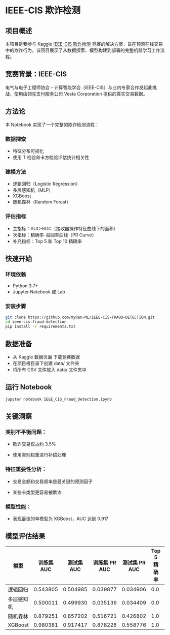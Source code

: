 # IEEE-CIS 欺诈检测

## 项目概述

本项目是我参与 Kaggle [IEEE-CIS 欺诈检测](https://www.kaggle.com/c/ieee-fraud-detection) 竞赛的解决方案，旨在预测在线交易中的欺诈行为。该项目展示了从数据探索、模型构建到部署的完整机器学习工作流程。

## 竞赛背景：IEEE-CIS

电气与电子工程师协会 - 计算智能学会（IEEE-CIS）与业内专家合作发起此挑战，使用由领先支付服务公司 Vesta Corporation 提供的真实交易数据。

## 方法论

本 Notebook 实现了一个完整的欺诈检测流程：

### 数据探索
- 特征分布可视化
- 使用 T 检验和卡方检验评估统计相关性

### 建模方法
- 逻辑回归（Logistic Regression）
- 多层感知机（MLP）
- XGBoost
- 随机森林（Random Forest）

### 评估指标
- 主指标：AUC-ROC（接收器操作特征曲线下的面积）
- 次指标：精确率-召回率曲线（PR Curve）
- 补充指标：Top 5 和 Top 10 精确率

## 快速开始

### 环境依赖
- Python 3.7+
- Jupyter Notebook 或 Lab

### 安装步骤

```bash
git clone https://github.com/myRan-ML/IEEE-CIS-FRAUD-DETECTION.git
cd ieee-cis-fraud-detection
pip install -r requirements.txt
```

## 数据准备
- 从 Kaggle 数据页面 下载竞赛数据
- 在项目根目录下创建 data/ 文件夹
- 将所有 CSV 文件放入 data/ 文件夹中


## 运行 Notebook
```bash
jupyter notebook IEEE_CIS_Fraud_Detection.ipynb
```

## 关键洞察
### 类别不平衡问题：
- 欺诈交易仅占约 3.5%

- 使用类别权重进行补偿处理

### 特征重要性分析：

- 交易金额和交易频率是最关键的预测因子

- 某些卡类型更容易被欺诈

### 模型性能：

- 表现最佳的单模型为 XGBoost，AUC 达到 0.917

## 模型评估结果
| 模型      | 训练集 AUC  | 测试集 AUC  | 训练集 PR AUC | 测试集 PR AUC | Top 5 精确率 | Top 10 精确率 |
| ------- | -------- | -------- | ---------- | ---------- | --------- | ---------- |
| 逻辑回归    | 0.543805 | 0.504985 | 0.039877   | 0.034906   | 0.0       | 0.0        |
| 多层感知机   | 0.500011 | 0.499930 | 0.035136   | 0.034409   | 0.0       | 0.0        |
| 随机森林    | 0.879251 | 0.857202 | 0.516721   | 0.426802   | 1.0       | 1.0        |
| XGBoost | 0.980381 | 0.917417 | 0.878228   | 0.558776   | 1.0       | 1.0        |
